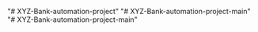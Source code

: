 "# XYZ-Bank-automation-project" 
"# XYZ-Bank-automation-project-main" 
"# XYZ-Bank-automation-project-main" 

